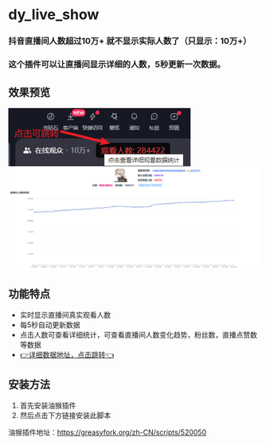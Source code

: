 # dy_live_show
### 抖音直播间人数超过10万+ 就不显示实际人数了（只显示：10万+）
### 这个插件可以让直播间显示详细的人数，5秒更新一次数据。

## 效果预览
![使用效果预览1](https://raw.githubusercontent.com/phpnbw/dy_live_show/main/1.png)
![使用效果预览2](https://raw.githubusercontent.com/phpnbw/dy_live_show/main/2.png)

## 功能特点
- 实时显示直播间真实观看人数
- 每5秒自动更新数据
- 点击人数可查看详细统计，可查看直播间人数变化趋势，粉丝数，直播点赞数等数据
- [👉详细数据地址，点击跳转👈](https://douyin.phpnbw.com)

## 安装方法
1. 首先安装油猴插件
2. 然后点击下方链接安装此脚本

油猴插件地址：https://greasyfork.org/zh-CN/scripts/520050